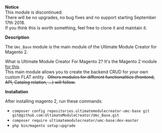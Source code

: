 **Notice**  
This module is discontinued.  
There will be no upgrades, no bug fixes and no support starting September 17th 2018.  
If you think this is worth something, feel free to clone it and maintain it.  

**Description**

The `Umc_Base` module is the main module of the Ultimate Module Creator for Magento 2.   

What is Ultimate Module Creator For Magento 2? It's the Magento 2 module [for this](https://github.com/tzyganu/UMC1.9).  
This main module allows you to create the backend CRUD for your own custom FLAT entity .
<strike>Others modules for different functionalities (frontend, API, Catalog relation, ...) will follow.</strike>

**Installation**

After installing magento 2, run these commands:

 - `composer config repositories.ultimatemodulecreator-umc-base git git@github.com:UltimateModuleCreator/Umc_Base.git`
 - `composer require ultimatemodulecreator/umc-base:dev-master`
 - `php bin/magento setup:upgrade`


